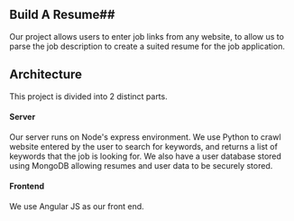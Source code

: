 ## Build A Resume##

Our project allows users to enter job links from any website, to allow us to parse the job description to create a suited resume for the job application.



## Architecture ##
This project is divided into 2 distinct parts.

#### Server  ####
Our server runs on Node's express environment. We use Python to crawl website entered by the user to search for keywords, and returns a list of keywords that the job is looking for. We also have a user database stored using MongoDB allowing resumes and user data to be securely stored.

#### Frontend ####
We use Angular JS as our front end.

